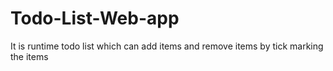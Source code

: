 # Todo-List-Web-app
It is runtime todo list which can add items and remove items by tick marking the items
